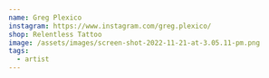 ```yaml
---
name: Greg Plexico
instagram: https://www.instagram.com/greg.plexico/
shop: Relentless Tattoo
image: /assets/images/screen-shot-2022-11-21-at-3.05.11-pm.png
tags:
  - artist
---
```

